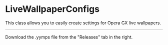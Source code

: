
# LiveWallpaperConfigs

This class allows you to easily create settings for Opera GX live wallpapers.

---

Download the .yymps file from the "Releases" tab in the right.
